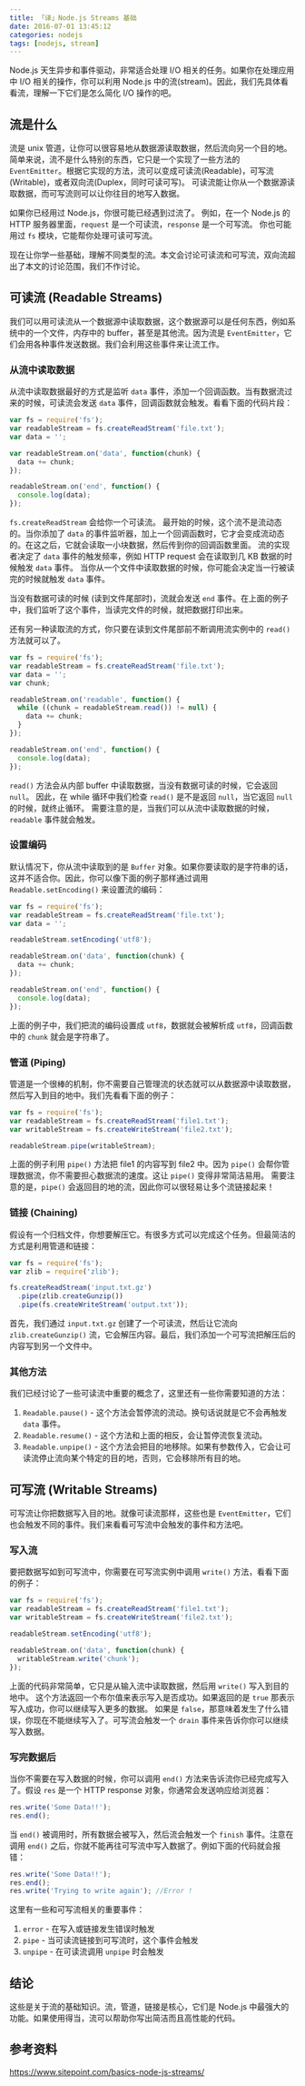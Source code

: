 ```yaml
---
title: 「译」Node.js Streams 基础
date: 2016-07-01 13:45:12
categories: nodejs
tags: [nodejs, stream]
---
```


Node.js 天生异步和事件驱动，非常适合处理 I/O 相关的任务。如果你在处理应用中 I/O 相关的操作，你可以利用 Node.js 中的流(stream)。因此，我们先具体看看流，理解一下它们是怎么简化 I/O 操作的吧。

## 流是什么

流是 unix 管道，让你可以很容易地从数据源读取数据，然后流向另一个目的地。
简单来说，流不是什么特别的东西，它只是一个实现了一些方法的 `EventEmitter`。根据它实现的方法，流可以变成可读流(Readable)，可写流(Writable)，或者双向流(Duplex，同时可读可写)。
可读流能让你从一个数据源读取数据，而可写流则可以让你往目的地写入数据。


如果你已经用过 Node.js，你很可能已经遇到过流了。
例如，在一个 Node.js 的 HTTP 服务器里面，`request` 是一个可读流，`response` 是一个可写流。
你也可能用过 `fs` 模块，它能帮你处理可读可写流。
 

现在让你学一些基础，理解不同类型的流。本文会讨论可读流和可写流，双向流超出了本文的讨论范围，我们不作讨论。
 
## 可读流 (Readable Streams)

我们可以用可读流从一个数据源中读取数据，这个数据源可以是任何东西，例如系统中的一个文件，内存中的 buffer，甚至是其他流。因为流是 `EventEmitter`，它们会用各种事件发送数据。我们会利用这些事件来让流工作。

### 从流中读取数据

从流中读取数据最好的方式是监听 `data` 事件，添加一个回调函数。当有数据流过来的时候，可读流会发送 `data` 事件，回调函数就会触发。看看下面的代码片段：

```js
var fs = require('fs');
var readableStream = fs.createReadStream('file.txt');
var data = '';

var readableStream.on('data', function(chunk) {
  data += chunk;
});

readableStream.on('end', function() {
  console.log(data);
});
```

`fs.createReadStream` 会给你一个可读流。
最开始的时候，这个流不是流动态的。当你添加了 `data` 的事件监听器，加上一个回调函数时，它才会变成流动态的。在这之后，它就会读取一小块数据，然后传到你的回调函数里面。
流的实现者决定了 `data` 事件的触发频率，例如 HTTP request 会在读取到几 KB 数据的时候触发 `data` 事件。 当你从一个文件中读取数据的时候，你可能会决定当一行被读完的时候就触发 `data` 事件。


当没有数据可读的时候 (读到文件尾部时)，流就会发送 `end` 事件。在上面的例子中，我们监听了这个事件，当读完文件的时候，就把数据打印出来。


还有另一种读取流的方式，你只要在读到文件尾部前不断调用流实例中的 `read()` 方法就可以了。

```js
var fs = require('fs');
var readableStream = fs.createReadStream('file.txt');
var data = '';
var chunk;

readableStream.on('readable', function() {
  while ((chunk = readableStream.read()) != null) {
    data += chunk;
  }
});

readableStream.on('end', function() {
  console.log(data);
});
```

`read()` 方法会从内部 buffer 中读取数据，当没有数据可读的时候，它会返回 `null`。
因此，在 while 循环中我们检查 `read()` 是不是返回 `null`，当它返回 `null` 的时候，就终止循环。
需要注意的是，当我们可以从流中读取数据的时候，`readable` 事件就会触发。


### 设置编码

默认情况下，你从流中读取到的是 `Buffer` 对象。如果你要读取的是字符串的话，这并不适合你。因此，你可以像下面的例子那样通过调用 `Readable.setEncoding()` 来设置流的编码：

```js
var fs = require('fs');
var readableStream = fs.createReadStream('file.txt');
var data = '';

readableStream.setEncoding('utf8');

readableStream.on('data', function(chunk) {
  data += chunk;
});

readableStream.on('end', function() {
  console.log(data);
});
```

上面的例子中，我们把流的编码设置成 `utf8`，数据就会被解析成 `utf8`，回调函数中的 `chunk` 就会是字符串了。

### 管道 (Piping)

管道是一个很棒的机制，你不需要自己管理流的状态就可以从数据源中读取数据，然后写入到目的地中。我们先看看下面的例子：

```js
var fs = require('fs');
var readableStream = fs.createReadStream('file1.txt');
var writableStream = fs.createWriteStream('file2.txt');

readableStream.pipe(writableStream);
```

上面的例子利用 `pipe()` 方法把 file1 的内容写到 file2 中。因为 `pipe()` 会帮你管理数据流，你不需要担心数据流的速度。这让 `pipe()` 变得非常简洁易用。
需要注意的是，`pipe()` 会返回目的地的流，因此你可以很轻易让多个流链接起来！

### 链接 (Chaining)

假设有一个归档文件，你想要解压它。有很多方式可以完成这个任务。但最简洁的方式是利用管道和链接：

```js
var fs = require('fs');
var zlib = require('zlib');

fs.createReadStream('input.txt.gz')
  .pipe(zlib.createGunzip())
  .pipe(fs.createWriteStream('output.txt'));
```

首先，我们通过 `input.txt.gz` 创建了一个可读流，然后让它流向 `zlib.createGunzip()` 流，它会解压内容。最后，我们添加一个可写流把解压后的内容写到另一个文件中。


### 其他方法

我们已经讨论了一些可读流中重要的概念了，这里还有一些你需要知道的方法：

1. `Readable.pause()` - 这个方法会暂停流的流动。换句话说就是它不会再触发 `data` 事件。
2. `Readable.resume()` - 这个方法和上面的相反，会让暂停流恢复流动。
3. `Readable.unpipe()` - 这个方法会把目的地移除。如果有参数传入，它会让可读流停止流向某个特定的目的地，否则，它会移除所有目的地。


## 可写流 (Writable Streams)

可写流让你把数据写入目的地。就像可读流那样，这些也是 `EventEmitter`，它们也会触发不同的事件。我们来看看可写流中会触发的事件和方法吧。

### 写入流

要把数据写如到可写流中，你需要在可写流实例中调用 `write()` 方法，看看下面的例子：

```js
var fs = require('fs');
var readableStream = fs.createReadStream('file1.txt');
var writableStream = fs.createWriteStream('file2.txt');

readableStream.setEncoding('utf8');

readableStream.on('data', function(chunk) {
  writableStream.write('chunk');
});
```

上面的代码非常简单，它只是从输入流中读取数据，然后用 `write()` 写入到目的地中。
这个方法返回一个布尔值来表示写入是否成功。如果返回的是 `true` 那表示写入成功，你可以继续写入更多的数据。 如果是 `false`，那意味着发生了什么错误，你现在不能继续写入了。可写流会触发一个 `drain` 事件来告诉你你可以继续写入数据。

### 写完数据后

当你不需要在写入数据的时候，你可以调用 `end()` 方法来告诉流你已经完成写入了。假设 `res` 是一个 HTTP response 对象，你通常会发送响应给浏览器：

```js
res.write('Some Data!!');
res.end();
```

当 `end()` 被调用时，所有数据会被写入，然后流会触发一个 `finish` 事件。注意在调用 `end()` 之后，你就不能再往可写流中写入数据了。例如下面的代码就会报错：

```js
res.write('Some Data!!');
res.end();
res.write('Trying to write again'); //Error !
```

这里有一些和可写流相关的重要事件：

1. `error` - 在写入或链接发生错误时触发
2. `pipe` - 当可读流链接到可写流时，这个事件会触发
3. `unpipe` -  在可读流调用 `unpipe` 时会触发


## 结论

这些是关于流的基础知识。流，管道，链接是核心，它们是 Node.js 中最强大的功能。如果使用得当，流可以帮助你写出简洁而且高性能的代码。


## 参考资料
https://www.sitepoint.com/basics-node-js-streams/

